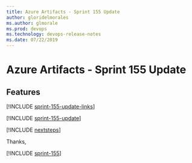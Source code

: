 ```yaml
---
title: Azure Artifacts - Sprint 155 Update
author: gloridelmorales
ms.author: glmorale
ms.prod: devops
ms.technology: devops-release-notes
ms.date: 07/22/2019
---
```


# Azure Artifacts - Sprint 155 Update

## Features

[!INCLUDE [sprint-155-update-links](../_shared/artifacts/sprint-155-update-links.md)]

[!INCLUDE [sprint-155-update](../_shared/artifacts/sprint-155-update.md)]

[!INCLUDE [nextsteps](../_shared/nextsteps.md)]

Thanks,

[!INCLUDE [sprint-155](../_shared/signer/sprint-155.md)]
